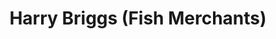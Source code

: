 ---
title: "Harry Briggs (Fish Merchants)"
url: /grimsby/harry-briggs-fish-merchants/
shop: seafood
---